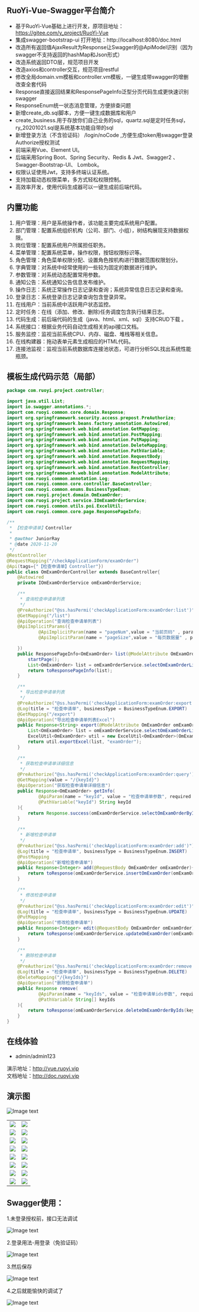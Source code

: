 ## RuoYi-Vue-Swagger平台简介

* 基于RuoYi-Vue基础上进行开发，原项目地址：https://gitee.com/y_project/RuoYi-Vue
* 集成swagger-bootstrap-ui 打开地址：http://localhost:8080/doc.html
* 改造所有返回值AjaxResult为Response让Swagger的@ApiModel识别（因为swagger不支持返回的hashMap和Json形式）
* 改造系统返回DTO层，规范项目开发
* 改造axios和controller交互，规范项目restful
* 修改全局domain.vm模板和controller.vm模板，一键生成带swagger的增删改查全套代码
* Response<T>直接返回结果和ResponsePageInfo<T>泛型分页代码生成更快速识别swagger
* ResponseEnum统一状态消息管理，方便排查问题
* 新增create_db.sql脚本，方便一键生成数据库和用户
* create_business.用于存放你们自己业务的sql，quartz.sql是定时任务sql，ry_20201021.sql是系统基本功能自带的sql
* 新增登录方法（不含验证码） /login/noCode ,方便生成token用swagger登录Authorize授权测试
* 前端采用Vue、Element UI。
* 后端采用Spring Boot、Spring Security、Redis & Jwt、Swagger2 、 Swagger-Bootstrap-UI、 Lombok。
* 权限认证使用Jwt，支持多终端认证系统。
* 支持加载动态权限菜单，多方式轻松权限控制。
* 高效率开发，使用代码生成器可以一键生成前后端代码。

## 内置功能

1.  用户管理：用户是系统操作者，该功能主要完成系统用户配置。
2.  部门管理：配置系统组织机构（公司、部门、小组），树结构展现支持数据权限。
3.  岗位管理：配置系统用户所属担任职务。
4.  菜单管理：配置系统菜单，操作权限，按钮权限标识等。
5.  角色管理：角色菜单权限分配、设置角色按机构进行数据范围权限划分。
6.  字典管理：对系统中经常使用的一些较为固定的数据进行维护。
7.  参数管理：对系统动态配置常用参数。
8.  通知公告：系统通知公告信息发布维护。
9.  操作日志：系统正常操作日志记录和查询；系统异常信息日志记录和查询。
10. 登录日志：系统登录日志记录查询包含登录异常。
11. 在线用户：当前系统中活跃用户状态监控。
12. 定时任务：在线（添加、修改、删除)任务调度包含执行结果日志。
13. 代码生成：前后端代码的生成（java、html、xml、sql）支持CRUD下载 。
14. 系统接口：根据业务代码自动生成相关的api接口文档。
15. 服务监控：监视当前系统CPU、内存、磁盘、堆栈等相关信息。
16. 在线构建器：拖动表单元素生成相应的HTML代码。
17. 连接池监视：监视当前系统数据库连接池状态，可进行分析SQL找出系统性能瓶颈。

## 模板生成代码示范（局部）

```java
package com.ruoyi.project.controller;

import java.util.List;
import io.swagger.annotations.*;
import com.ruoyi.common.core.domain.Response;
import org.springframework.security.access.prepost.PreAuthorize;
import org.springframework.beans.factory.annotation.Autowired;
import org.springframework.web.bind.annotation.GetMapping;
import org.springframework.web.bind.annotation.PostMapping;
import org.springframework.web.bind.annotation.PutMapping;
import org.springframework.web.bind.annotation.DeleteMapping;
import org.springframework.web.bind.annotation.PathVariable;
import org.springframework.web.bind.annotation.RequestBody;
import org.springframework.web.bind.annotation.RequestMapping;
import org.springframework.web.bind.annotation.RestController;
import org.springframework.web.bind.annotation.ModelAttribute;
import com.ruoyi.common.annotation.Log;
import com.ruoyi.common.core.controller.BaseController;
import com.ruoyi.common.enums.BusinessTypeEnum;
import com.ruoyi.project.domain.OmExamOrder;
import com.ruoyi.project.service.IOmExamOrderService;
import com.ruoyi.common.utils.poi.ExcelUtil;
import com.ruoyi.common.core.page.ResponsePageInfo;

/**
 * 【检查申请单】Controller
 *
 * @author JuniorRay
 * @date 2020-11-20
 */
@RestController
@RequestMapping("/checkApplicationForm/examOrder")
@Api(tags={"【检查申请单】Controller"})
public class OmExamOrderController extends BaseController{
    @Autowired
    private IOmExamOrderService omExamOrderService;

    /**
     * 查询检查申请单列表
     */
    @PreAuthorize("@ss.hasPermi('checkApplicationForm:examOrder:list')")
    @GetMapping("/list")
    @ApiOperation("查询检查申请单列表")
    @ApiImplicitParams({
            @ApiImplicitParam(name = "pageNum",value = "当前页码" , paramType = "query", required = false),
            @ApiImplicitParam(name = "pageSize",value = "每页数据量" , paramType = "query", required = false),

    })
    public ResponsePageInfo<OmExamOrder> list(@ModelAttribute OmExamOrder omExamOrder){
        startPage();
        List<OmExamOrder> list = omExamOrderService.selectOmExamOrderList(omExamOrder);
        return toResponsePageInfo(list);
    }

    /**
     * 导出检查申请单列表
     */
    @PreAuthorize("@ss.hasPermi('checkApplicationForm:examOrder:export')")
    @Log(title = "检查申请单", businessType = BusinessTypeEnum.EXPORT)
    @GetMapping("/export")
    @ApiOperation("导出检查申请单列表Excel")
    public Response<String> export(@ModelAttribute OmExamOrder omExamOrder){
        List<OmExamOrder> list = omExamOrderService.selectOmExamOrderList(omExamOrder);
        ExcelUtil<OmExamOrder> util = new ExcelUtil<OmExamOrder>(OmExamOrder.class);
        return util.exportExcel(list, "examOrder");
    }

    /**
     * 获取检查申请单详细信息
     */
    @PreAuthorize("@ss.hasPermi('checkApplicationForm:examOrder:query')")
    @GetMapping(value = "/{keyId}")
    @ApiOperation("获取检查申请单详细信息")
    public Response<OmExamOrder> getInfo(
            @ApiParam(name = "keyId", value = "检查申请单参数", required = true)
            @PathVariable("keyId") String keyId
    ){
        return Response.success(omExamOrderService.selectOmExamOrderById(keyId));
    }

    /**
     * 新增检查申请单
     */
    @PreAuthorize("@ss.hasPermi('checkApplicationForm:examOrder:add')")
    @Log(title = "检查申请单", businessType = BusinessTypeEnum.INSERT)
    @PostMapping
    @ApiOperation("新增检查申请单")
    public Response<Integer> add(@RequestBody OmExamOrder omExamOrder){
        return toResponse(omExamOrderService.insertOmExamOrder(omExamOrder));
    }

    /**
     * 修改检查申请单
     */
    @PreAuthorize("@ss.hasPermi('checkApplicationForm:examOrder:edit')")
    @Log(title = "检查申请单", businessType = BusinessTypeEnum.UPDATE)
    @PutMapping
    @ApiOperation("修改检查申请单")
    public Response<Integer> edit(@RequestBody OmExamOrder omExamOrder){
        return toResponse(omExamOrderService.updateOmExamOrder(omExamOrder));
    }

    /**
     * 删除检查申请单
     */
    @PreAuthorize("@ss.hasPermi('checkApplicationForm:examOrder:remove')")
    @Log(title = "检查申请单", businessType = BusinessTypeEnum.DELETE)
    @DeleteMapping("/{keyIds}")
    @ApiOperation("删除检查申请单")
    public Response remove(
            @ApiParam(name = "keyIds", value = "检查申请单ids参数", required = true)
            @PathVariable String[] keyIds
    ){
        return toResponse(omExamOrderService.deleteOmExamOrderByIds(keyIds));
    }
}

````

## 在线体验

- admin/admin123  

演示地址：http://vue.ruoyi.vip  
文档地址：http://doc.ruoyi.vip

## 演示图
![Image text](doc/doc-show.png)

<table>
    <tr>
        <td><img src="https://oscimg.oschina.net/oscnet/cd1f90be5f2684f4560c9519c0f2a232ee8.jpg"/></td>
        <td><img src="https://oscimg.oschina.net/oscnet/1cbcf0e6f257c7d3a063c0e3f2ff989e4b3.jpg"/></td>
    </tr>
    <tr>
        <td><img src="https://oscimg.oschina.net/oscnet/up-8074972883b5ba0622e13246738ebba237a.png"/></td>
        <td><img src="https://oscimg.oschina.net/oscnet/up-9f88719cdfca9af2e58b352a20e23d43b12.png"/></td>
    </tr>
    <tr>
        <td><img src="https://oscimg.oschina.net/oscnet/up-39bf2584ec3a529b0d5a3b70d15c9b37646.png"/></td>
        <td><img src="https://oscimg.oschina.net/oscnet/up-936ec82d1f4872e1bc980927654b6007307.png"/></td>
    </tr>
	<tr>
        <td><img src="https://oscimg.oschina.net/oscnet/up-b2d62ceb95d2dd9b3fbe157bb70d26001e9.png"/></td>
        <td><img src="https://oscimg.oschina.net/oscnet/up-d67451d308b7a79ad6819723396f7c3d77a.png"/></td>
    </tr>	 
    <tr>
        <td><img src="https://oscimg.oschina.net/oscnet/5e8c387724954459291aafd5eb52b456f53.jpg"/></td>
        <td><img src="https://oscimg.oschina.net/oscnet/644e78da53c2e92a95dfda4f76e6d117c4b.jpg"/></td>
    </tr>
	<tr>
        <td><img src="https://oscimg.oschina.net/oscnet/up-8370a0d02977eebf6dbf854c8450293c937.png"/></td>
        <td><img src="https://oscimg.oschina.net/oscnet/up-49003ed83f60f633e7153609a53a2b644f7.png"/></td>
    </tr>
	<tr>
        <td><img src="https://oscimg.oschina.net/oscnet/up-d4fe726319ece268d4746602c39cffc0621.png"/></td>
        <td><img src="https://oscimg.oschina.net/oscnet/up-c195234bbcd30be6927f037a6755e6ab69c.png"/></td>
    </tr>
    <tr>
        <td><img src="https://oscimg.oschina.net/oscnet/b6115bc8c31de52951982e509930b20684a.jpg"/></td>
        <td><img src="https://oscimg.oschina.net/oscnet/up-6d73c2140ce694e3de4c05035fdc1868d4c.png"/></td>
    </tr>
</table>

## Swagger使用：

1.未登录授权前，接口无法调试

![Image text](doc/login-before.png)

2.登录用法-用登录（免验证码）

![Image text](doc/login.png)

3.然后保存

![Image text](doc/login-save.png)

4.之后就能愉快的调试了

![Image text](doc/login-after.png)
